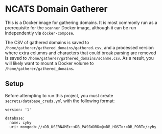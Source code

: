 # NCATS Domain Gatherer #

This is a Docker image for gathering domains.  It is most commonly run
as a prerequisite for the `scanner` Docker image, although it can be
run independently via `docker-compose`.

The CSV of gathered domains is saved to
`/home/gatherer/gathered_domains/gathered.csv`, and a processed
version where extra columns and characters that could break parsing
are removed is saved to `/home/gatherer/gathered_domains/scanme.csv`.
As a result, you will likely want to mount a Docker volume to
`/home/gatherer/gathered_domains`.

## Setup ##
Before attempting to run this project, you must create
`secrets/database_creds.yml` with the following format:

```
version: '1'

database:
  name: cyhy
  uri: mongodb://<DB_USERNAME>:<DB_PASSWORD>@<DB_HOST>:<DB_PORT>/cyhy
```
